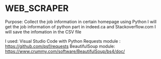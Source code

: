 # WEB_SCRAPER

Purpose: Collect the job information in certain homepage using Python
         I will get the job information of python part in indeed.ca and Stackoverflow.com
         I will save the infomation in the CSV file
         
I used: Visual Studio Code with Python
        Requests module : https://github.com/psf/requests
        BeautifulSoup module: https://www.crummy.com/software/BeautifulSoup/bs4/doc/
